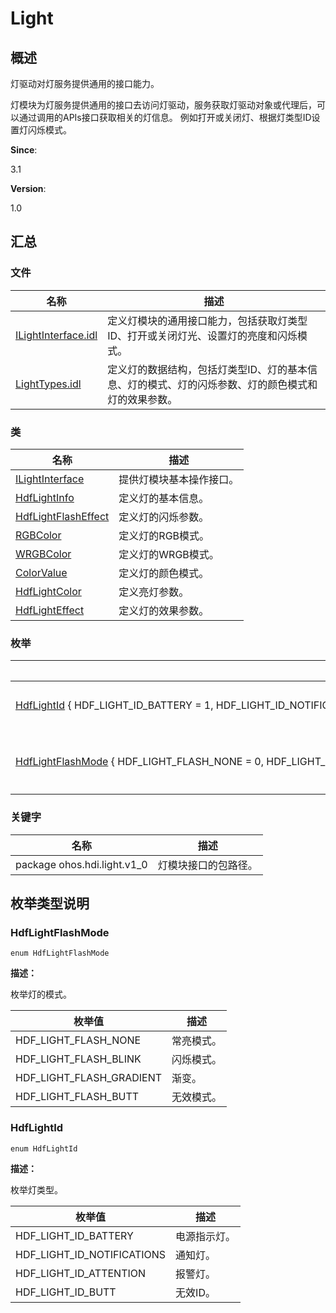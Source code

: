 # Light


## **概述**

灯驱动对灯服务提供通用的接口能力。

灯模块为灯服务提供通用的接口去访问灯驱动，服务获取灯驱动对象或代理后，可以通过调用的APIs接口获取相关的灯信息。 例如打开或关闭灯、根据灯类型ID设置灯闪烁模式。

**Since**:

3.1

**Version**:

1.0


## **汇总**


### 文件

  | 名称 | 描述 | 
| -------- | -------- |
| [ILightInterface.idl](_i_light_interface_8idl.md) | 定义灯模块的通用接口能力，包括获取灯类型ID、打开或关闭灯光、设置灯的亮度和闪烁模式。 | 
| [LightTypes.idl](_light_types_8idl.md) | 定义灯的数据结构，包括灯类型ID、灯的基本信息、灯的模式、灯的闪烁参数、灯的颜色模式和灯的效果参数。 | 


### 类

  | 名称 | 描述 | 
| -------- | -------- |
| [ILightInterface](interface_i_light_interface.md) | 提供灯模块基本操作接口。 | 
| [HdfLightInfo](_hdf_light_info.md) | 定义灯的基本信息。 | 
| [HdfLightFlashEffect](_hdf_light_flash_effect.md) | 定义灯的闪烁参数。 | 
| [RGBColor](_r_g_b_color.md) | 定义灯的RGB模式。 | 
| [WRGBColor](_w_r_g_b_color.md) | 定义灯的WRGB模式。 | 
| [ColorValue](union_color_value.md) | 定义灯的颜色模式。 | 
| [HdfLightColor](_hdf_light_color.md) | 定义亮灯参数。 | 
| [HdfLightEffect](_hdf_light_effect.md) | 定义灯的效果参数。 | 


### 枚举

  | 名称 | 描述 | 
| -------- | -------- |
| [HdfLightId](#hdflightid)&nbsp;{&nbsp;HDF_LIGHT_ID_BATTERY&nbsp;=&nbsp;1,&nbsp;HDF_LIGHT_ID_NOTIFICATIONS&nbsp;=&nbsp;2,&nbsp;HDF_LIGHT_ID_ATTENTION&nbsp;=&nbsp;3,&nbsp;HDF_LIGHT_ID_BUTT&nbsp;=&nbsp;4&nbsp;} | 枚举灯类型。 | 
| [HdfLightFlashMode](#hdflightflashmode)&nbsp;{&nbsp;HDF_LIGHT_FLASH_NONE&nbsp;=&nbsp;0,&nbsp;HDF_LIGHT_FLASH_BLINK&nbsp;=&nbsp;1,&nbsp;HDF_LIGHT_FLASH_GRADIENT&nbsp;=&nbsp;2,&nbsp;HDF_LIGHT_FLASH_BUTT&nbsp;=&nbsp;3&nbsp;} | 枚举灯的模式。 | 


### 关键字

  | 名称 | 描述 | 
| -------- | -------- |
| package&nbsp;ohos.hdi.light.v1_0 | 灯模块接口的包路径。 | 


## **枚举类型说明**


### HdfLightFlashMode

  
```
enum HdfLightFlashMode
```

**描述：**

枚举灯的模式。

  | 枚举值 | 描述 | 
| -------- | -------- |
| HDF_LIGHT_FLASH_NONE | 常亮模式。 | 
| HDF_LIGHT_FLASH_BLINK | 闪烁模式。 | 
| HDF_LIGHT_FLASH_GRADIENT | 渐变。 | 
| HDF_LIGHT_FLASH_BUTT | 无效模式。 | 


### HdfLightId

  
```
enum HdfLightId
```

**描述：**

枚举灯类型。

  | 枚举值 | 描述 | 
| -------- | -------- |
| HDF_LIGHT_ID_BATTERY | 电源指示灯。 | 
| HDF_LIGHT_ID_NOTIFICATIONS | 通知灯。 | 
| HDF_LIGHT_ID_ATTENTION | 报警灯。 | 
| HDF_LIGHT_ID_BUTT | 无效ID。 | 
